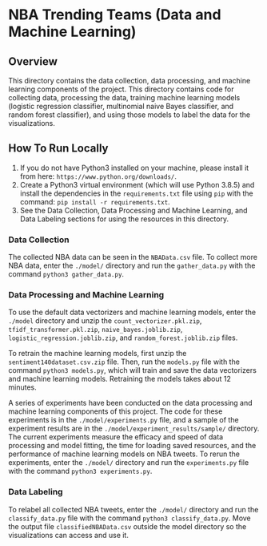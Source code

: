 # NBA Trending Teams (Data and Machine Learning)

## Overview
This directory contains the data collection, data processing, and machine learning components of the project. This directory contains code for collecting data, processing the data, training machine learning models (logistic regression classifier, multinomial naive Bayes classifier, and random forest classifier), and using those models to label the data for the visualizations. 

## How To Run Locally
1. If you do not have Python3 installed on your machine, please install it from here: `https://www.python.org/downloads/`. 
2. Create a Python3 virtual environment (which will use Python 3.8.5) and install the dependencies in the `requirements.txt` file using `pip` with the command: `pip install -r requirements.txt`. 
3. See the Data Collection, Data Processing and Machine Learning, and Data Labeling sections for using the resources in this directory. 

### Data Collection 
The collected NBA data can be seen in the `NBAData.csv` file. To collect more NBA data, enter the `./model/` directory and run the `gather_data.py` with the command `python3 gather_data.py`. 

### Data Processing and Machine Learning 
To use the default data vectorizers and machine learning models, enter the `./model` directory and unzip the `count_vectorizer.pkl.zip`, `tfidf_transformer.pkl.zip`, `naive_bayes.joblib.zip`, `logistic_regression.joblib.zip`, and `random_forest.joblib.zip` files. 

To retrain the machine learning models, first unzip the `sentiment140dataset.csv.zip` file. Then, run the `models.py` file with the command `python3 models.py`, which will train and save the data vectorizers and machine learning models. Retraining the models takes about 12 minutes. 

A series of experiments have been conducted on the data processing and machine learning components of this project. The code for these experiments is in the `./model/experiments.py` file, and a sample of the experiment results are in the `./model/experiment_results/sample/` directory. The current experiments measure the efficacy and speed of data processing and model fitting, the time for loading saved resources, and the performance of machine learning models on NBA tweets. To rerun the experiments, enter the `./model/` directory and run the `experiments.py` file with the command `python3 experiments.py`. 

### Data Labeling 
To relabel all collected NBA tweets, enter the `./model/` directory and run the `classify_data.py` file with the command `python3 classify_data.py`. Move the output file `classifiedNBAData.csv` outside the model directory so the visualizations can access and use it. 


